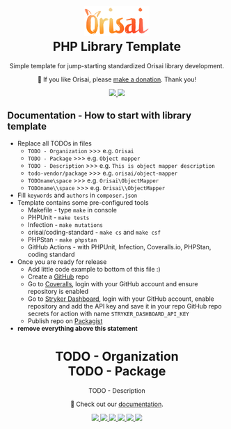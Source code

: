 <h1 align="center">
	<img src="https://github.com/orisai/.github/blob/main/images/repo_title.png?raw=true" alt="Orisai"/>
	<br/>
	PHP Library Template
</h1>

<p align="center">
	Simple template for jump-starting standardized Orisai library development.
</p>

<p align="center">
	💸 If you like Orisai, please <a href="https://orisai.dev/sponsor">make a donation</a>. Thank you!
</p>

<p align="center">
	<a href="https://github.com/orisai/library-template/actions?query=workflow%3Aci">
		<img src="https://github.com/orisai/library-template/workflows/ci/badge.svg">
	</a>
	<a href="https://choosealicense.com/licenses/unlicense/">
		<img src="https://badgen.net/badge/license/The%20Unlicense/blue?cache=3600">
	</a>
<p>

## Documentation - How to start with library template

- Replace all TODOs in files
    - `TODO - Organization` >>> e.g. `Orisai`
    - `TODO - Package` >>> e.g. `Object mapper`
    - `TODO - Description` >>> e.g. `This is object mapper description`
    - `todo-vendor/package` >>> e.g. `orisai/object-mapper`
    - `TODOname\space` >>> e.g. `Orisai\ObjectMapper`
    - `TODOname\\space` >>> e.g. `Orisai\\ObjectMapper`
- Fill `keywords` and `authors` in `composer.json`
- Template contains some pre-configured tools
    - Makefile - type `make` in console
    - PHPUnit - `make tests`
    - Infection - `make mutations`
    - orisai/coding-standard - `make cs` and `make csf`
    - PHPStan - `make phpstan`
    - GitHub Actions - with PHPUnit, Infection, Coveralls.io, PHPStan, coding standard
- Once you are ready for release
	- Add little code example to bottom of this file :)
	- Create a [GitHub](https://github.com) repo
	- Go to [Coveralls](https://coveralls.io), login with your GitHub account and ensure repository is enabled
	- Go to [Stryker Dashboard](https://dashboard.stryker-mutator.io), login with your GitHub account, enable repository
	  and add the API key and save it in your repo GitHub repo secrets for action with name `STRYKER_DASHBOARD_API_KEY`
	- Publish repo on [Packagist](https://packagist.org/)
- **remove everything above this statement**

<h1 align="center">
	TODO - Organization
	<br/>
	TODO - Package
</h1>

<p align="center">
    TODO - Description
</p>

<p align="center">
	📄 Check out our <a href="docs/README.md">documentation</a>.
</p>

<p align="center">
	<a href="https://github.com/todo-vendor/package/actions?query=workflow%3Aci">
		<img src="https://github.com/todo-vendor/package/workflows/ci/badge.svg">
	</a>
	<a href="https://coveralls.io/r/todo-vendor/package">
		<img src="https://badgen.net/coveralls/c/github/todo-vendor/package/v1.x?cache=300">
	</a>
	<a href="https://dashboard.stryker-mutator.io/reports/github.com/todo-vendor/package/v1.x">
		<img src="https://badge.stryker-mutator.io/github.com/todo-vendor/package/v1.x">
	</a>
	<a href="https://packagist.org/packages/todo-vendor/package">
		<img src="https://badgen.net/packagist/dt/todo-vendor/package?cache=3600">
	</a>
	<a href="https://packagist.org/packages/todo-vendor/package">
		<img src="https://badgen.net/packagist/v/todo-vendor/package?cache=3600">
	</a>
	<a href="https://choosealicense.com/licenses/mpl-2.0/">
		<img src="https://badgen.net/badge/license/MPL-2.0/blue?cache=3600">
	</a>
<p>

##

